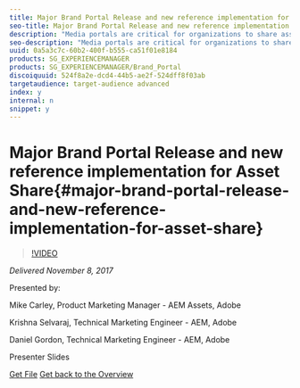 ```yaml
---
title: Major Brand Portal Release and new reference implementation for Asset Share
seo-title: Major Brand Portal Release and new reference implementation for Asset Share
description: "Media portals are critical for organizations to share assets both internally and in many cases externally. In this session we will introduce you to the new Asset Share Commons from Adobe Assets. You will learn:  - what media portal options are available based upon use cases - how to implement these options - best practices for insuring ease of use "
seo-description: "Media portals are critical for organizations to share assets both internally and in many cases externally. In this session we will introduce you to the new Asset Share Commons from Adobe Assets. You will learn:  - what media portal options are available based upon use cases - how to implement these options - best practices for insuring ease of use "
uuid: 0a5a3c7c-60b2-400f-b555-ca51f01e8184
products: SG_EXPERIENCEMANAGER
products: SG_EXPERIENCEMANAGER/Brand_Portal
discoiquuid: 524f8a2e-dcd4-44b5-ae2f-524dff8f03ab
targetaudience: target-audience advanced
index: y
internal: n
snippet: y
---
```


# Major Brand Portal Release and new reference implementation for Asset Share{#major-brand-portal-release-and-new-reference-implementation-for-asset-share}

>[!VIDEO](https://video.tv.adobe.com/v/20730/?quality=9)

*Delivered November 8, 2017*

Presented by:

Mike Carley, Product Marketing Manager - AEM Assets, Adobe

Krishna Selvaraj, Technical Marketing Engineer - AEM, Adobe

Daniel Gordon, Technical Marketing Engineer - AEM, Adobe

Presenter Slides

[Get File](assets/gems+bp-asset+share+nov+8+17+.pdf)
[Get back to the Overview](https://helpx.adobe.com/experience-manager/kt/eseminars/gems/aem-index.html)
